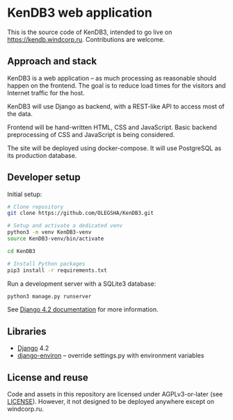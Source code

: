 # KenDB3 web application

This is the source code of KenDB3, intended to go live on https://kendb.windcorp.ru. Contributions are welcome.

## Approach and stack

KenDB3 is a web application – as much processing as reasonable should happen on the frontend. The goal is to reduce load times for the visitors and Internet traffic for the host.

KenDB3 will use Django as backend, with a REST-like API to access most of the data.

Frontend will be hand-written HTML, CSS and JavaScript. Basic backend preprocessing of CSS and JavaScript is being considered.

The site will be deployed using docker-compose. It will use PostgreSQL as its production database.

## Developer setup

Initial setup:

```bash
# Clone repository
git clone https://github.com/OLEGSHA/KenDB3.git

# Setup and activate a dedicated venv
python3 -m venv KenDB3-venv
source KenDB3-venv/bin/activate

cd KenDB3

# Install Python packages
pip3 install -r requirements.txt
```

Run a development server with a SQLite3 database:

```bash
python3 manage.py runserver
```

See [Django 4.2 documentation](https://docs.djangoproject.com/en/4.2/) for more information.

## Libraries

- [Django](https://djangoproject.com/) 4.2
- [django-environ](https://pypi.org/project/django-environ/) – override settings.py with environment variables

## License and reuse

Code and assets in this repository are licensed under AGPLv3-or-later (see [LICENSE](LICENSE)). However, it not designed to be deployed anywhere except on windcorp.ru.
